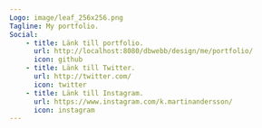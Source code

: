 ```yaml
---
Logo: image/leaf_256x256.png
Tagline: My portfolio.
Social:
    - title: Länk till portfolio.
      url: http://localhost:8080/dbwebb/design/me/portfolio/
      icon: github
    - title: Länk till Twitter.
      url: http://twitter.com/
      icon: twitter
    - title: Länk till Instagram.
      url: https://www.instagram.com/k.martinandersson/
      icon: instagram
---
```

